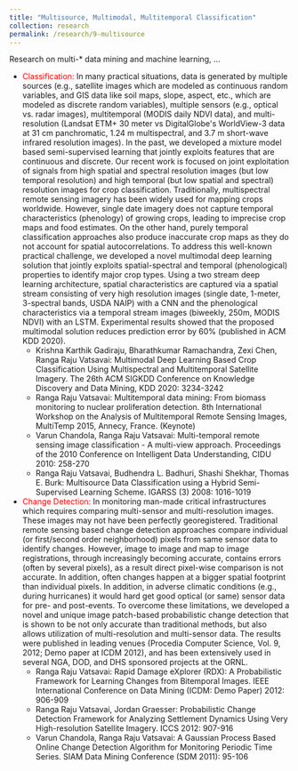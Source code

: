 ```yaml
---
title: "Multisource, Multimodal, Multitemporal Classification"
collection: research
permalink: /research/9-multisource
---
```


Research on multi-* data mining and machine learning, ...

<ul>
  <li> <span style="color:red">Classification:</span> In many practical situations, data is generated by multiple sources 
  (e.g., satellite images which are modeled as continuous random variables, and GIS data like soil maps, 
  slope, aspect, etc., which are modeled as discrete random variables), multiple sensors (e.g., optical
   vs. radar images), multitemporal (MODIS daily NDVI data), and multi-resolution (Landsat ETM+ 30 meter
   vs DigitalGlobe's WorldView-3 data at 31 cm panchromatic, 1.24 m multispectral, and 3.7 m short-wave 
   infrared resolution images). In the past, we developed a mixture model based semi-supervised learning
   that jointly exploits features that are continuous and discrete. Our recent work is focused on joint
   exploitation of signals from high spatial and spectral resolution images (but low temporal resolution)
   and high temporal (but low spatial and spectral) resolution images for crop classification.  Traditionally, 
   multispectral remote sensing imagery has been widely used for mapping crops worldwide. However, single 
   date imagery does not capture temporal characteristics (phenology) of growing crops, leading to imprecise 
   crop maps and food estimates. On the other hand, purely temporal classification approaches also produce 
   inaccurate crop maps as they do not account for spatial autocorrelations. To address this well-known
   practical challenge, we developed a novel multimodal deep learning solution that jointly exploits spatial-spectral 
   and temporal (phenological) properties to identify major crop types. Using a two stream deep learning
   architecture, spatial characteristics are captured via a spatial stream consisting of very high resolution 
   images (single date, 1-meter, 3-spectral bands, USDA NAIP) with a CNN and the phenological characteristics 
   via a temporal stream images (biweekly, 250m, MODIS NDVI) with an LSTM. Experimental results showed that 
   the proposed multimodal solution reduces prediction error by 60% (published in ACM KDD 2020).
   <ul>
      <li>Krishna Karthik Gadiraju, Bharathkumar Ramachandra, Zexi Chen, Ranga Raju Vatsavai: 
      Multimodal Deep Learning Based Crop Classification Using Multispectral and Multitemporal 
      Satellite Imagery. The 26th ACM SIGKDD Conference on Knowledge Discovery and Data Mining, KDD 2020: 3234-3242</li>
      <li>Ranga Raju Vatsavai: Multitemporal data mining: From biomass monitoring to nuclear proliferation detection. 
      8th International Workshop on the Analysis of Multitemporal Remote Sensing Images, MultiTemp 2015, Annecy, 
      France. (Keynote) </li>
      <li>Varun Chandola, Ranga Raju Vatsavai: Multi-temporal remote sensing image classification - A multi-view approach. 
      Proceedings of the 2010 Conference on Intelligent Data Understanding, CIDU 2010: 258-270 </li>
      <li>Ranga Raju Vatsavai, Budhendra L. Badhuri, Shashi Shekhar, Thomas E. Burk:
      Multisource Data Classification using a Hybrid Semi-Supervised Learning Scheme. IGARSS (3) 2008: 1016-1019 </li>
    </ul>
  </li>
  
   <li> <span style="color:red">Change Detection: </span>
    In monitoring man-made critical infrastructures which requires comparing multi-sensor and 
    multi-resolution images. These images may not have been perfectly georegistered. Traditional remote sensing based change 
    detection approaches compare individual (or first/second order neighborhood) pixels from same sensor data to identify changes. 
    However, image to image and map to image registrations, through increasingly becoming accurate, contains errors (often by 
    several pixels), as a result direct pixel-wise comparison is not accurate. In addition, often changes happen at 
    a bigger spatial footprint than individual pixels. In addition, in adverse climatic conditions (e.g., during hurricanes) 
    it would hard get good optical (or same) sensor data for pre- and post-events. To overcome these limitations, we developed 
    a novel and unique image patch-based probabilistic change detection that is shown to be not only accurate than traditional methods, 
    but also allows utilization of multi-resolution and multi-sensor data. The results were published in leading venues (Procedia 
    Computer Science, Vol. 9, 2012; Demo paper at ICDM 2012), and has been extensively used in several NGA, DOD, 
    and DHS sponsored projects at the ORNL.
    
   <ul>
      <li>Ranga Raju Vatsavai: Rapid Damage eXplorer (RDX): A Probabilistic Framework for Learning Changes from 
        Bitemporal Images. IEEE International Conference on Data Mining (ICDM: Demo Paper) 2012: 906-909</li>
      <li>Ranga Raju Vatsavai, Jordan Graesser: Probabilistic Change Detection Framework for Analyzing 
        Settlement Dynamics Using Very High-resolution Satellite Imagery. ICCS 2012: 907-916</li>
      <li>Varun Chandola, Ranga Raju Vatsavai: A Gaussian Process Based Online Change Detection Algorithm for 
        Monitoring Periodic Time Series. SIAM Data Mining Conference (SDM 2011): 95-106 </li>
   </ul>
  </li>
</ul>

